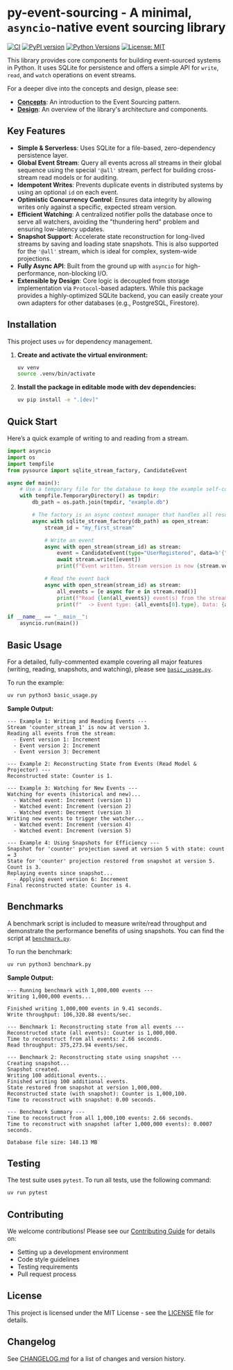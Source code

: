 # py-event-sourcing - A minimal, `asyncio`-native event sourcing library

[![CI](https://github.com/johnlogsdon/py-event-sourcing/actions/workflows/ci.yml/badge.svg)](https://github.com/johnlogsdon/py-event-sourcing/actions/workflows/ci.yml)
[![PyPI version](https://badge.fury.io/py/py-event-sourcing.svg)](https://pypi.org/project/py-event-sourcing/)
[![Python Versions](https://img.shields.io/pypi/pyversions/py-event-sourcing)](https://pypi.org/project/py-event-sourcing/)
[![License: MIT](https://img.shields.io/badge/License-MIT-yellow.svg)](https://opensource.org/licenses/MIT)

This library provides core components for building event-sourced systems in Python. It uses SQLite for persistence and offers a simple API for `write`, `read`, and `watch` operations on event streams.

For a deeper dive into the concepts and design, please see:
*   **[Concepts](docs/CONCEPTS.md)**: An introduction to the Event Sourcing pattern.
*   **[Design](docs/DESIGN.md)**: An overview of the library's architecture and components.

## Key Features

*   **Simple & Serverless**: Uses SQLite for a file-based, zero-dependency persistence layer.
*   **Global Event Stream**: Query all events across all streams in their global sequence using the special `'@all'` stream, perfect for building cross-stream read models or for auditing.
*   **Idempotent Writes**: Prevents duplicate events in distributed systems by using an optional `id` on each event.
*   **Optimistic Concurrency Control**: Ensures data integrity by allowing writes only against a specific, expected stream version.
*   **Efficient Watching**: A centralized notifier polls the database once to serve all watchers, avoiding the "thundering herd" problem and ensuring low-latency updates.
*   **Snapshot Support**: Accelerate state reconstruction for long-lived streams by saving and loading state snapshots. This is also supported for the `'@all'` stream, which is ideal for complex, system-wide projections.
*   **Fully Async API**: Built from the ground up with `asyncio` for high-performance, non-blocking I/O.
*   **Extensible by Design**: Core logic is decoupled from storage implementation via `Protocol`-based adapters. While this package provides a highly-optimized SQLite backend, you can easily create your own adapters for other databases (e.g., PostgreSQL, Firestore).

## Installation

This project uses `uv` for dependency management.

1.  **Create and activate the virtual environment:**
    ```bash
    uv venv
    source .venv/bin/activate
    ```

2.  **Install the package in editable mode with dev dependencies:**
    ```bash
    uv pip install -e ".[dev]"
    ```

## Quick Start

Here’s a quick example of writing to and reading from a stream.

```python
import asyncio
import os
import tempfile
from pysource import sqlite_stream_factory, CandidateEvent

async def main():
    # Use a temporary file for the database to keep the example self-contained.
    with tempfile.TemporaryDirectory() as tmpdir:
        db_path = os.path.join(tmpdir, "example.db")

        # The factory is an async context manager that handles all resources.
        async with sqlite_stream_factory(db_path) as open_stream:
            stream_id = "my_first_stream"

            # Write an event
            async with open_stream(stream_id) as stream:
                event = CandidateEvent(type="UserRegistered", data=b'{"user": "Alice"}')
                await stream.write([event])
                print(f"Event written. Stream version is now {stream.version}.")

            # Read the event back
            async with open_stream(stream_id) as stream:
                all_events = [e async for e in stream.read()]
                print(f"Read {len(all_events)} event(s) from the stream.")
                print(f"  -> Event type: {all_events[0].type}, Data: {all_events[0].data.decode()}, Version: {all_events[0].version}")

if __name__ == "__main__":
    asyncio.run(main())
```

## Basic Usage

For a detailed, fully-commented example covering all major features (writing, reading, snapshots, and watching), please see [`basic_usage.py`](basic_usage.py).

To run the example:
```bash
uv run python3 basic_usage.py
```

**Sample Output:**
```
--- Example 1: Writing and Reading Events ---
Stream 'counter_stream_1' is now at version 3.
Reading all events from the stream:
  - Event version 1: Increment
  - Event version 2: Increment
  - Event version 3: Decrement

--- Example 2: Reconstructing State from Events (Read Model & Projector) ---
Reconstructed state: Counter is 1.

--- Example 3: Watching for New Events ---
Watching for events (historical and new)...
  - Watched event: Increment (version 1)
  - Watched event: Increment (version 2)
  - Watched event: Decrement (version 3)
Writing new events to trigger the watcher...
  - Watched event: Increment (version 4)
  - Watched event: Increment (version 5)

--- Example 4: Using Snapshots for Efficiency ---
Snapshot for 'counter' projection saved at version 5 with state: count = 3
State for 'counter' projection restored from snapshot at version 5. Count is 3.
Replaying events since snapshot...
  - Applying event version 6: Increment
Final reconstructed state: Counter is 4.
```

## Benchmarks

A benchmark script is included to measure write/read throughput and demonstrate the performance benefits of using snapshots. You can find the script at [`benchmark.py`](benchmark.py).

To run the benchmark:
```bash
uv run python3 benchmark.py
```

**Sample Output:**
```
--- Running benchmark with 1,000,000 events ---
Writing 1,000,000 events...

Finished writing 1,000,000 events in 9.41 seconds.
Write throughput: 106,320.88 events/sec.

--- Benchmark 1: Reconstructing state from all events ---
Reconstructed state (all events): Counter is 1,000,000.
Time to reconstruct from all events: 2.66 seconds.
Read throughput: 375,273.94 events/sec.

--- Benchmark 2: Reconstructing state using snapshot ---
Creating snapshot...
Snapshot created.
Writing 100 additional events...
Finished writing 100 additional events.
State restored from snapshot at version 1,000,000.
Reconstructed state (with snapshot): Counter is 1,000,100.
Time to reconstruct with snapshot: 0.00 seconds.

--- Benchmark Summary ---
Time to reconstruct from all 1,000,100 events: 2.66 seconds.
Time to reconstruct with snapshot (after 1,000,000 events): 0.0007 seconds.

Database file size: 148.13 MB
```

## Testing

The test suite uses `pytest`. To run all tests, use the following command:

```bash
uv run pytest
```

## Contributing

We welcome contributions! Please see our [Contributing Guide](CONTRIBUTING.md) for details on:

- Setting up a development environment
- Code style guidelines
- Testing requirements
- Pull request process

## License

This project is licensed under the MIT License - see the [LICENSE](LICENSE) file for details.

## Changelog

See [CHANGELOG.md](CHANGELOG.md) for a list of changes and version history.